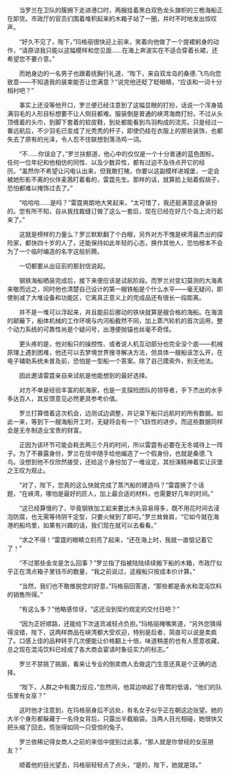 　　当罗兰在卫队的簇拥下走进港口时，两艘挂着黑白双色龙头旗帜的三桅海船正在卸货。市政厅的官员们围着堆积起来的木箱子站了一圈，并时不时地发出惊叹声。

　　“好久不见了，陛下，”玛格丽很快迎上前来，笑着向他做了一个提裙躬身的动作，“请原谅我只能以这幅模样和您见面……在海上奔波实在不适合穿着长裙，还希望您不要介意。”

　　而她身边的一名男子也跟着抚胸行礼道，“陛下，来自双龙岛的桑德.飞鸟向您致意——不知道我的装束能否让您满意？”说完他还眨了眨眼睛，“应该和一词十分相衬吧？”

　　事实上还没等他开口，罗兰便已经注意到了这幅显眼的打扮，话说一个浑身插满羽毛的人形目标想要不让人侧目都难。服装倒是普通的峡湾海商打扮，不过从头顶缠着的头巾，到脚下套着的软皮鞋，到处都能看到鸟羽构成的流苏。只是经过一番远航后，不少羽毛已变成了光秃秃的杆子，即使仍挂在衣服上的那些装饰，也都失去了原有的光泽，令人忍不住联想到落汤鸡一词。

　　“不……你误会了，”罗兰扶额道，他心中的仅仅是一个十分普通的蓝色图标，任何一位年纪和他相仿的同性、以及少数异性，都有过迫不及待点开它的经历。“虽然你不希望让闪电认出来，但我敢打赌，你要以这副模样进城堡，一定会被她形影不离的伙伴麦茜盯着看的，雷霆先生。那样的话，就算脸上贴着假胡子，恐怕都难以掩饰过去了。”

　　“哈哈哈……是吗？”雷霆爽朗地大笑起来，“太可惜了，我还挺满意这身装扮的。您有所不知，自从我找裁缝订做了这么一套后，现在已经在好几个岛上流行起来了。”

　　这就是榜样的力量么？罗兰默默翻了个白眼，另外对方不愧是峡湾最杰出的探险家，都快四十岁的人了，还能保持如此年轻的心态，换作其他人，恐怕根本不会为了一个临时编造的名字这般折腾。

　　一切都要从出征前的那封信说起。

　　钢铁海船晒装完成后，接下来便应该是试航阶段。而罗兰对变幻莫测的大海素来敬而远之，同时他也清楚自己设计的第一艘铁船是个什么水平——毫无疑问，即使削减了大堆设备和功能区，它离真正意义上的完成品还有很长一段距离。

　　并不是一堆可以浮起来，并且能前后挪动的铁块就算是艘合格的海船。在海浪的颠簸下，船体机械的工作环境与内河船截然不同，加上蒸汽轮机的首次运用，整个动力系统的可靠性尚是个疑问号，出港便抛锚也丝毫不奇怪。

　　更头疼的是，他对船只的操控性、或者说人机互动部分也完全没个底——机械原理上遇到困难，他还可以去梦境世界搜寻解决方法，但具体一艘船该怎么开，在电子辅助系统未普及前，恐怕是一型船一个答案。除了自己摸索外，别无他法。

　　因此邀请雷霆亲自来试航是他能想到的最好选择。

　　对方不单是经验丰富的航海家，也是一支探险团队的领导者，手下杰出的水手多达百人，其反馈意见必然更具参考价值。

　　罗兰打算借着这次机会，边测试边调整，并记录下船只远航时的所有数据。如此一来，等到下一艘海船开工时，无疑将会有一个飞跃性的进步。而这些数据同样会是无冬制造业宝贵的财富。

　　正因为该环节可能会耗去两三个月的时间，所以雷霆有必要在无冬城待上一阵子。为了不暴露身份，罗兰在信中随手给他编造了一个假身份，也就是桑德.飞鸟。没想到他不仅欣然接受，还给这个身份加了一堆设定，其扮演精神着实让灰堡之王叹为观止。

　　“对了，陛下，您真的这么快就完成了蒸汽船的建造吗？”雷霆换了个话题，“在峡湾，哪怕是最好的匠人，加上最合适的材料，也需要好几年的时间。”

　　“这已经算慢的了，毕竟钢铁加工起来要比木头容易得多，既不用花时间去浸泡防腐，也无需等待阴干定型，只要火候到了即可。”罗兰耸耸肩，“它如今就在海港的船坞里，如果有兴趣的话，我们现在就可以去看看。”

　　“求之不得！”雷霆的眼睛立刻亮了起来，“还在海上时，我就一直惦记着它了！”

　　“不过那些金龙是怎么回事？”罗兰指了指被陆陆续续搬下船的木箱，市政厅似乎正在清点箱子里钱币的数量，“我之前说过，这艘船只按成本价计算。”

　　“当然，我们也不敢推脱您的好意，”玛格丽回答道，“那些都是香水和混沌饮料的销售所得。”

　　“有这么多？”他略感惊讶，“这还没到契约规定的交付日吧？”

　　“因为正好顺路，还能给下次送货减轻点负担。”玛格丽掩嘴笑道，“另外您猜得得没错，陛下，这两样商品在峡湾都大受欢迎，特别是后者，简直可以说是卖疯了。口感上佳的品种转手几次便能让价格翻上十倍，味道稍差的也有人愿意收藏，总之现在混沌饮料已经成了各大商会宴请时象征实力的标志。”

　　罗兰不禁挑了挑眉，看来让专业的倒卖商人去做这门生意还真是个正确的选择。

　　“陛下，人群之中有魔力反应，”忽然间，他耳边响起了夜莺的低语，“他们的队伍里有女巫？”

　　这时他才注意到，在玛格丽身后不远处，有名女子似乎正在朝这边张望。她的大半个身形都躲藏于一名侍女背后，只露出半截脑袋。当两人目光相碰，她很快又把头缩了回去，慌张得如同一只受惊的兔子。

　　罗兰依稀记得女商人之前的来信中提到过此事，“那人就是你曾经的女巫朋友？”

　　顺着他的目光望去，玛格丽轻轻点了点头，“是的，陛下，她就是琼。”
